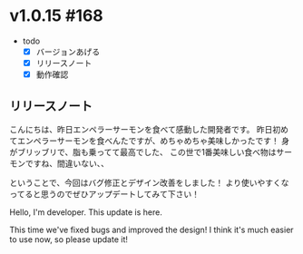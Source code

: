 # v1.0.15 #168 

- todo
  - [x] バージョンあげる
  - [x] リリースノート
  - [x] 動作確認

## リリースノート

こんにちは、昨日エンペラーサーモンを食べて感動した開発者です。
昨日初めてエンペラーサーモンを食べんたですが、めちゃめちゃ美味しかったです！
身がブリッブリで、脂も乗ってて最高でした、
この世で1番美味しい食べ物はサーモンですね、間違いない、、

ということで、今回はバグ修正とデザイン改善をしました！
より使いやすくなってると思うのでぜひアップデートしてみて下さい！

Hello, I'm developer.
This update is here.

This time we've fixed bugs and improved the design!
I think it's much easier to use now, so please update it!
